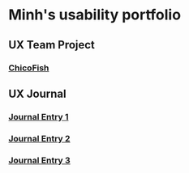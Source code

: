 # Minh's usability portfolio

## UX Team Project
### [ChicoFish](https://usabilityengineering.github.io/ChicoFish/)

## UX Journal

### [Journal Entry 1](https://usabilityengineering.github.io/ux-portfolio-mnguyen1996/j01/)
### [Journal Entry 2](https://usabilityengineering.github.io/ux-portfolio-mnguyen1996/j02/)
### [Journal Entry 3](https://usabilityengineering.github.io/ux-portfolio-mnguyen1996/j03/)
